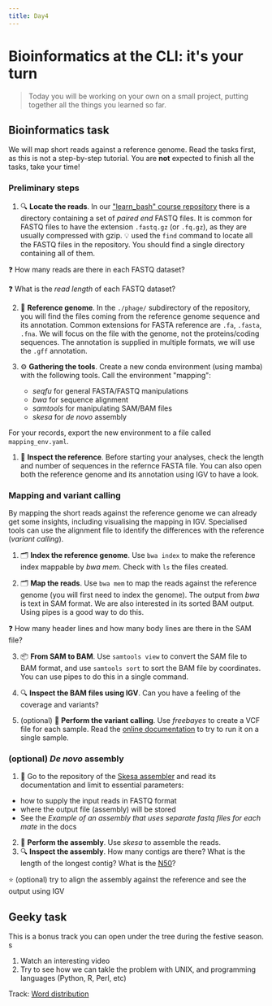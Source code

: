 ```yaml
---
title: Day4
---
```


# Bioinformatics at the CLI: it's your turn

> Today you will be working on your own on a small project, putting together all the things you learned so far.


## Bioinformatics task

We will map short reads against a reference genome.
Read the tasks first, as this is not a step-by-step tutorial.
You are **not** expected to finish all the tasks, take your time!


### Preliminary steps 

1. :mag: **Locate the reads**. In our 
["learn_bash" course repository](https://github.com/telatin/learn_bash)
there is a directory containing a set of *paired end* FASTQ files.
It is common for FASTQ files to have the extension `.fastq.gz` (or `.fq.gz`),
as they are usually compressed with gzip.
:bulb: used the `find` command to locate all the FASTQ files in the repository. You should find a single directory containing all of them.

:question: How many reads are there in each FASTQ dataset?

:question: What is the *read length* of each FASTQ dataset?

2. :book: **Reference genome**. In the `./phage/` subdirectory of the repository, 
you will find the files coming from the reference genome sequence and its annotation.
Common extensions for FASTA reference are `.fa`, `.fasta`, `.fna`. We will focus on the file
with the genome, not the proteins/coding sequences.
The annotation is supplied in multiple formats, we will use the `.gff` annotation.

3. :gear: **Gathering the tools**. Create a new conda environment (using mamba) with the following tools. Call the environment "mapping":
   * *seqfu* for general FASTA/FASTQ manipulations
   * *bwa* for sequence alignment
   * *samtools* for manipulating SAM/BAM files
   * *skesa* for _de novo_ assembly

For your records, export the new environment to a file called `mapping_env.yaml`.

1. :microscope: **Inspect the reference**. Before starting your analyses, check the length and number of sequences in the refernce FASTA file.
You can also open both the reference genome and its annotation using IGV to have a look. 

### Mapping and variant calling

By mapping the short reads against the reference genome we
can already get some insights, including visualising the mapping in IGV. Specialised tools can use the alignment file
to identify the differences with the reference (*variant calling*).

1. :card_index_dividers: **Index the reference genome**. Use `bwa index` to make the reference index mappable by *bwa mem*. Check with `ls` the files created.
   
2. :card_index_dividers: **Map the reads**. Use `bwa mem` to map the reads against the reference genome (you will first need to index the genome). The output from *bwa* is text in SAM format. We are also interested in its sorted BAM output. Using pipes is a good way to do this. 

:question: How many header lines and how many body lines are there in the SAM file?

3. :package: **From SAM to BAM**. Use `samtools view` to convert the SAM file to BAM format, and use `samtools sort` to sort the BAM file by coordinates. You can use pipes to do this in a single command.

4. :mag: **Inspect the BAM files using IGV**. Can you have a feeling of the coverage and variants?

5. (optional) :rocket: **Perform the variant calling**. Use *freebayes* to create a VCF file for each sample. 
Read the [online documentation](https://github.com/freebayes/freebayes#usage) to try to run it on a single sample.

### (optional) *De novo* assembly 

1. :book: Go to the repository of the [Skesa assembler](https://github.com/ncbi/SKESA#skesa---strategic-k-mer-extension-for-scrupulous-assemblies) and read its documentation and limit to essential parameters:
  * how to supply the input reads in FASTQ format
  * where the output file (assembly) will be stored
  * See the *Example of an assembly that uses separate fastq files for each mate* in the docs
2. :rocket: **Perform the assembly**. Use *skesa* to assemble the reads. 
3. :mag: **Inspect the assembly**. How many contigs are there? What is the length of the longest contig? What is the [N50](https://www.molecularecologist.com/2017/03/29/whats-n50/)?

:star: (optional) try to align the assembly against the reference and see the output using IGV



## Geeky task

This is a bonus track you can open under the tree during the festive season.
s
1. Watch an interesting video
2. Try to see how we can takle the problem with UNIX, and programming languages (Python, R, Perl, etc)

Track: [Word distribution](https://telatin.github.io/microbiome-bioinformatics/Words-distribution/)



